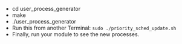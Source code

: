 - cd user_process_generator
- make
- ./user_process_generator
- Run this from another Terminal: `sudo ./priority_sched_update.sh`
- Finally, run your module to see the new processes.

